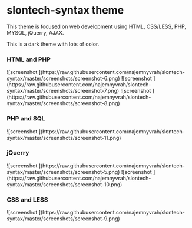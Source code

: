 # slontech-syntax theme

This theme is focused on web development using HTML, CSS/LESS, PHP, MYSQL, jQuerry, AJAX.

This is a dark theme with lots of color.

<h3> HTML and PHP </h3>
![screenshot ](https://raw.githubusercontent.com/najemnyvrah/slontech-syntax/master/screenshots/screenshot-6.png)
![screenshot ](https://raw.githubusercontent.com/najemnyvrah/slontech-syntax/master/screenshots/screenshot-7.png)
![screenshot ](https://raw.githubusercontent.com/najemnyvrah/slontech-syntax/master/screenshots/screenshot-8.png)
<h3> PHP and SQL </h3>
![screenshot ](https://raw.githubusercontent.com/najemnyvrah/slontech-syntax/master/screenshots/screenshot-11.png)
<h3> jQuerry </h3>
![screenshot ](https://raw.githubusercontent.com/najemnyvrah/slontech-syntax/master/screenshots/screenshot-5.png)
![screenshot ](https://raw.githubusercontent.com/najemnyvrah/slontech-syntax/master/screenshots/screenshot-10.png)
<h3> CSS and LESS </h3>
![screenshot ](https://raw.githubusercontent.com/najemnyvrah/slontech-syntax/master/screenshots/screenshot-9.png)
